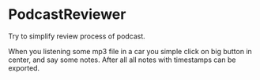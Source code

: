 # PodcastReviewer

Try to simplify review process of podcast.

When you listening some mp3 file in a car you simple click on big button in center, and say some notes.
After all all notes with timestamps can be exported.
